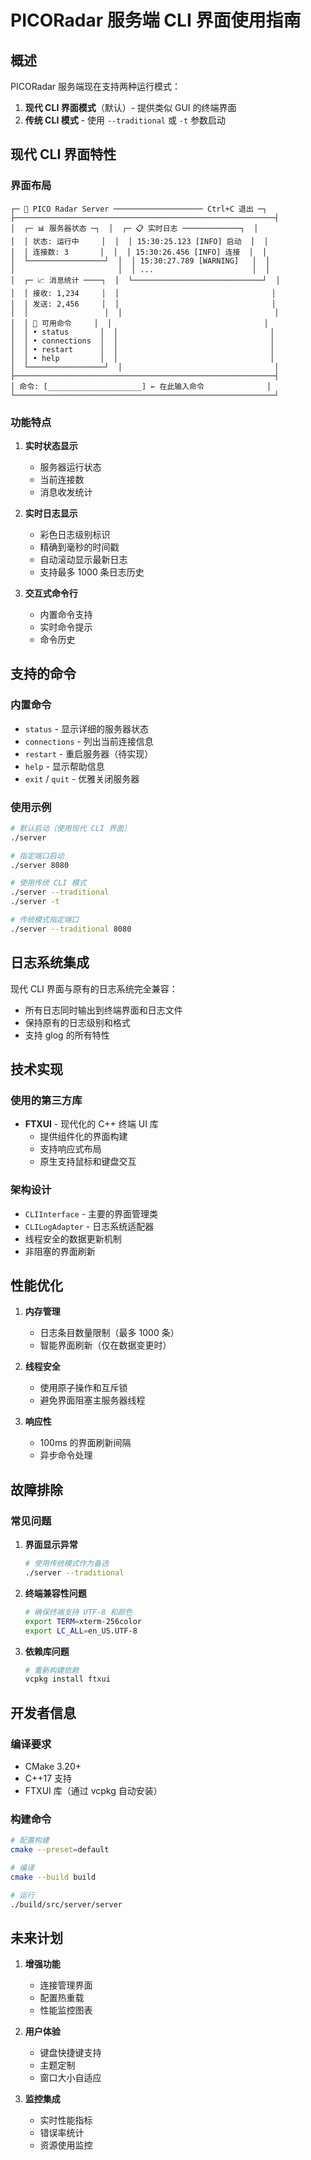 # PICORadar 服务端 CLI 界面使用指南

## 概述

PICORadar 服务端现在支持两种运行模式：

1. **现代 CLI 界面模式**（默认）- 提供类似 GUI 的终端界面
2. **传统 CLI 模式** - 使用 `--traditional` 或 `-t` 参数启动

## 现代 CLI 界面特性

### 界面布局
```
┌─ 🎯 PICO Radar Server ──────────────────── Ctrl+C 退出 ─┐
├──────────────────────────────────────────────────────────┤
│  ┌─ 📊 服务器状态 ─┐  │  ┌─ 📋 实时日志 ─────────────┐  │
│  │ 状态: 运行中     │  │  │ 15:30:25.123 [INFO] 启动  │  │
│  │ 连接数: 3       │  │  │ 15:30:26.456 [INFO] 连接  │  │
│  └─────────────────┘  │  │ 15:30:27.789 [WARNING]   │  │
│                       │  │ ...                      │  │
│  ┌─ 📈 消息统计 ────┐  │  └─────────────────────────────┘  │
│  │ 接收: 1,234     │  │                                  │
│  │ 发送: 2,456     │  │                                  │
│  │                 │  │                                  │
│  │ 🔧 可用命令     │  │                                  │
│  │ • status       │  │                                  │
│  │ • connections  │  │                                  │
│  │ • restart      │  │                                  │
│  │ • help         │  │                                  │
│  └─────────────────┘  │                                  │
├──────────────────────────────────────────────────────────┤
│ 命令: [_____________________] ← 在此输入命令              │
└──────────────────────────────────────────────────────────┘
```

### 功能特点

1. **实时状态显示**
   - 服务器运行状态
   - 当前连接数
   - 消息收发统计

2. **实时日志显示**
   - 彩色日志级别标识
   - 精确到毫秒的时间戳
   - 自动滚动显示最新日志
   - 支持最多 1000 条日志历史

3. **交互式命令行**
   - 内置命令支持
   - 实时命令提示
   - 命令历史

## 支持的命令

### 内置命令
- `status` - 显示详细的服务器状态
- `connections` - 列出当前连接信息
- `restart` - 重启服务器（待实现）
- `help` - 显示帮助信息
- `exit` / `quit` - 优雅关闭服务器

### 使用示例
```bash
# 默认启动（使用现代 CLI 界面）
./server

# 指定端口启动
./server 8080

# 使用传统 CLI 模式
./server --traditional
./server -t

# 传统模式指定端口
./server --traditional 8080
```

## 日志系统集成

现代 CLI 界面与原有的日志系统完全兼容：

- 所有日志同时输出到终端界面和日志文件
- 保持原有的日志级别和格式
- 支持 glog 的所有特性

## 技术实现

### 使用的第三方库
- **FTXUI** - 现代化的 C++ 终端 UI 库
  - 提供组件化的界面构建
  - 支持响应式布局
  - 原生支持鼠标和键盘交互

### 架构设计
- `CLIInterface` - 主要的界面管理类
- `CLILogAdapter` - 日志系统适配器
- 线程安全的数据更新机制
- 非阻塞的界面刷新

## 性能优化

1. **内存管理**
   - 日志条目数量限制（最多 1000 条）
   - 智能界面刷新（仅在数据变更时）

2. **线程安全**
   - 使用原子操作和互斥锁
   - 避免界面阻塞主服务器线程

3. **响应性**
   - 100ms 的界面刷新间隔
   - 异步命令处理

## 故障排除

### 常见问题

1. **界面显示异常**
   ```bash
   # 使用传统模式作为备选
   ./server --traditional
   ```

2. **终端兼容性问题**
   ```bash
   # 确保终端支持 UTF-8 和颜色
   export TERM=xterm-256color
   export LC_ALL=en_US.UTF-8
   ```

3. **依赖库问题**
   ```bash
   # 重新构建依赖
   vcpkg install ftxui
   ```

## 开发者信息

### 编译要求
- CMake 3.20+
- C++17 支持
- FTXUI 库（通过 vcpkg 自动安装）

### 构建命令
```bash
# 配置构建
cmake --preset=default

# 编译
cmake --build build

# 运行
./build/src/server/server
```

## 未来计划

1. **增强功能**
   - 连接管理界面
   - 配置热重载
   - 性能监控图表

2. **用户体验**
   - 键盘快捷键支持
   - 主题定制
   - 窗口大小自适应

3. **监控集成**
   - 实时性能指标
   - 错误率统计
   - 资源使用监控
